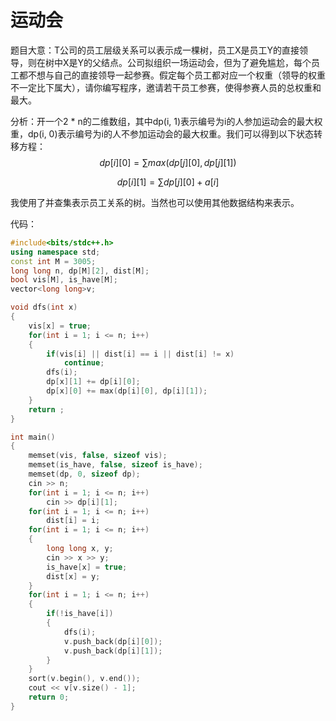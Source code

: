 # 运动会

题目大意：T公司的员工层级关系可以表示成一棵树，员工X是员工Y的直接领导，则在树中X是Y的父结点。公司拟组织一场运动会，但为了避免尴尬，每个员工都不想与自己的直接领导一起参赛。假定每个员工都对应一个权重（领导的权重不一定比下属大），请你编写程序，邀请若干员工参赛，使得参赛人员的总权重和最大。

分析：开一个2 * n的二维数组，其中dp(i, 1)表示编号为i的人参加运动会的最大权重，dp(i, 0)表示编号为i的人不参加运动会的最大权重。我们可以得到以下状态转移方程：
$$
dp[i][0] = ∑max(dp[j][0], dp[j][1])
$$

$$
dp[i][1] = ∑dp[j][0] + a[i]
$$

我使用了并查集表示员工关系的树。当然也可以使用其他数据结构来表示。

代码：

```c++
#include<bits/stdc++.h>
using namespace std;
const int M = 3005;
long long n, dp[M][2], dist[M];
bool vis[M], is_have[M];
vector<long long>v;

void dfs(int x)
{
    vis[x] = true;
    for(int i = 1; i <= n; i++)
    {
        if(vis[i] || dist[i] == i || dist[i] != x)
            continue;
        dfs(i);
        dp[x][1] += dp[i][0];
        dp[x][0] += max(dp[i][0], dp[i][1]);
    }
    return ;
}

int main()
{
    memset(vis, false, sizeof vis);
    memset(is_have, false, sizeof is_have);
    memset(dp, 0, sizeof dp);
    cin >> n;
    for(int i = 1; i <= n; i++)
        cin >> dp[i][1];
    for(int i = 1; i <= n; i++)
        dist[i] = i;
    for(int i = 1; i <= n; i++)
    {
        long long x, y;
        cin >> x >> y;
        is_have[x] = true;
        dist[x] = y;
    }
    for(int i = 1; i <= n; i++)
    {
        if(!is_have[i])
        {
            dfs(i);
            v.push_back(dp[i][0]);
            v.push_back(dp[i][1]);
        }
    }
    sort(v.begin(), v.end());
    cout << v[v.size() - 1];
    return 0;
}
```

